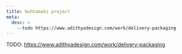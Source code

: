 ```yaml
---
title: Huhtamaki project
meta:
  desc: >
    --todo https://www.adithyadesign.com/work/delivery-packaging
---
```


TODO: https://www.adithyadesign.com/work/delivery-packaging
